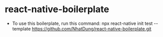 # react-native-boilerplate
* To use this boilerplate, run this command:
npx react-native init test --template https://github.com/NhatDung/react-native-boilerplate.git
